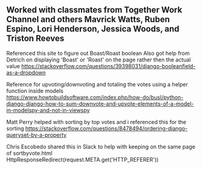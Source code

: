 ## Worked with classmates from Together Work Channel and others Mavrick Watts, Ruben Espino, Lori Henderson, Jessica Woods, and Triston Reeves

Referenced this site to figure out Boast/Roast boolean
Also got help from Detrich on displaying 'Boast' or 'Roast' on the page rather then the actual value
https://stackoverflow.com/questions/39398031/django-booleanfield-as-a-dropdown

Reference for upvoting/downvoting and totaling the votes using a helper function inside models
https://www.howtobuildsoftware.com/index.php/how-do/busI/python-django-django-how-to-sum-downvote-and-upvote-elements-of-a-model-in-modelspy-and-not-in-viewspy

Matt Perry helped with sorting by top votes and i referenced this for the sorting
https://stackoverflow.com/questions/8478494/ordering-django-queryset-by-a-property

Chris Escobedo  shared this in Slack to help with keeping on the same page of sortbyvote.html
HttpResponseRedirect(request.META.get('HTTP_REFERER'))